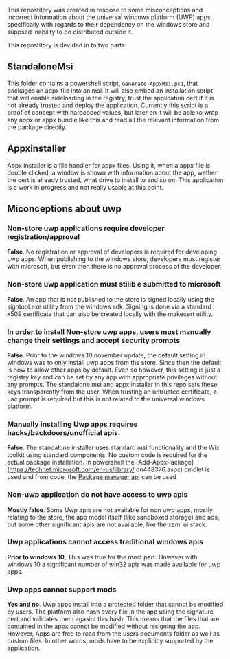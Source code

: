 This repostitory was created in respose to some misconceptions and incorrect information about the universal windows platform (UWP) apps, specifically with regards to their dependency on the windows store and suppsed inability to be distributed outside it.

This repostitory is devided in to two parts:

## StandaloneMsi
This folder contains a powershell script, `Generate-AppxMsi.ps1`, that packages an appx file into an msi. It will also embed an installation script that will enable sideloading in the registry, trust the application cert if it is not already trusted and deploy the application. Currently this script is a proof of concept with hardcoded values, but later on it will be able to wrap any appx or appx bundle like this and read all the relevant information from the package directly.


## Appxinstaller
Appx installer is a file handler for appx files. Using it, when a appx file is double clicked, a window is shown with information about the app, wether the cert is already trusted, what drive to install to and so on. This application is a work in progress and not really usable at this point.

## Miconceptions about uwp

### Non-store uwp applications require developer registration/approval

**False**. No registration or approval of developers is required for developing uwp apps. When publishing to the windows store, developers must register with microsoft, but even then there is no approval process of the developer. 

### Non-store uwp application must stillb e submitted to microsoft

**False**. An app that is not published to the store is signed locally using the signtool.exe utility from the windows sdk. Signing is done via a standard x509 certificate that can also be created locally with the makecert utility. 

### In order to install Non-store uwp apps, users must manually change their settings and accept security prompts

**False**. Prior to the windows 10 november update, the default setting in windows was to only install uwp apps from the store. Since then the default is now to allow other apps by default. Even so however, this setting is just a registry key and can be set by any app with appropriate privileges without any prompts. The standalone msi and appx installer in this repo sets these keys transparently from the user. When trusting an untrusted certificate, a uac prompt is required but this is not related to the universal windows platform.

### Manually installing Uwp apps requires hacks/backdoors/unofficial apis.

**False**. The standalone installer uses standard msi functionality and the Wix toolkit using standard components. No custom code is required for the actual package installation. In powershell the [Add-AppxPackage](https://technet.microsoft.com/en-us/library/ dn448376.aspx) cmdlet is used and from code, the [Package manager api](https://msdn.microsoft.com/en-us/library/windows/apps/windows.management.deployment.packagemanager.aspx) can be used

### Non-uwp application do not have access to uwp apis

**Mostly false**. Some Uwp apis are not available for non uwp apps, mostly relating to the store, the app model itself (like sandboxed storage) and ads, but some other significant apis are not available, like the xaml ui stack.

### Uwp applications cannot access traditional windows apis

**Prior to windows 10**, This was true for the most part. However with windows 10 a significant number of win32 apis was made available for uwp apps. 

### Uwp apps cannot support mods

**Yes and no**. Uwp apps install into a protected folder that cannot be modified by users. The platform also hash every file in the app using the signature cert and validates them agasint this hash. This means that the files that are contained in the appx cannot be modified without resigning the app. However, Apps are free to read from the users documents folder as well as custom files. In other words, mods have to be explicitly supported by the application. 

